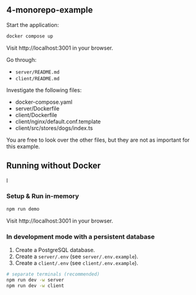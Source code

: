 ## 4-monorepo-example

Start the application:

```sh
docker compose up
```

Visit http://localhost:3001 in your browser.

Go through:

- `server/README.md`
- `client/README.md`

Investigate the following files:

- docker-compose.yaml
- server/Dockerfile
- client/Dockerfile
- client/nginx/default.conf.template
- client/src/stores/dogs/index.ts

You are free to look over the other files, but they are not as important for this example.

## Running without Docker

l

### Setup & Run in-memory

```sh
npm run demo
```

Visit http://localhost:3001 in your browser.

### In development mode with a persistent database

1. Create a PostgreSQL database.
2. Create a `server/.env` (see `server/.env.example`).
3. Create a `client/.env` (see `client/.env.example`).

```sh
# separate terminals (recommended)
npm run dev -w server
npm run dev -w client
```
